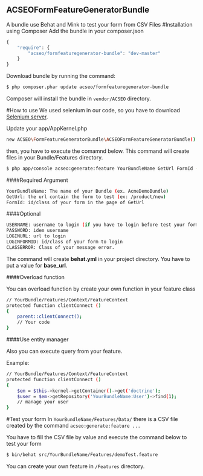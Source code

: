ACSEOFormFeatureGeneratorBundle
-------------------------------

A bundle use Behat and Mink to test your form from CSV Files
#Installation using Composer
Add the bundle in your composer.json
```js
{
    "require": {
        "acseo/formfeaturegenerator-bundle": "dev-master"
    }
}
```
Download bundle by running the command:
``` bash
$ php composer.phar update acseo/formfeaturegenerator-bundle
```
Composer will install the bundle in `vendor/ACSEO` directory.

#How to use
We used selenium in our code, so you have to download [Selenium server](http://docs.seleniumhq.org/download/).

Update your app/AppKernel.php

```bash
new ACSEO\FormFeatureGeneratorBundle\ACSEOFormFeatureGeneratorBundle()
```

then, you have to execute the comamnd below. This command will create files in your Bundle/Features directory.

``` bash
$ php app/console acseo:generate:feature YourBundleName GetUrl FormId --username=USERNAME --password=PASWORD --login-url=LOGINURL --login-form-id=LOGINFORMID --class-error=CLASSERROR 
```
####Required Argument
```bash
YourBundleName: The name of your Bundle (ex. AcmeDemoBundle)
GetUrl: the url contain the form to test (ex: /product/new)
FormId: id/class of your form in the page of GetUrl
```

####Optional
```bash
USERNAME: username to login (if you have to login before test your form)
PASSWORD: idem username
LOGINURL: url to login
LOGINFORMID: id/class of your form to login
CLASSERROR: Class of your message error.
```
The command will create **behat.yml** in your project directory. You have to put a value for **base_url**.

####Overload function

You can overload function by create your own function in your feature class

```bash
// YourBundle/Features/Context/FeatureContext
protected function clientConnect ()
{
    parent::clientConnect();
    // Your code
}
```
####Use entity manager

Also you can execute query from your feature.

Example:
```bash
// YourBundle/Features/Context/FeatureContext
protected function clientConnect ()
{
    $em = $this->kernel->getContainer()->get('doctrine');
    $user = $em->getRepository('YourBundleName:User')->find(1);
    // manage your user
}
```
#Test your form
In `YourBundleName/Features/Data/` there is a CSV file created by the command `acseo:generate:feature ...`

You have to fill the CSV file by value and execute the command below to test your form
``` bash
$ bin/behat src/YourBundleName/Features/demoTest.feature
```

You can create your own feature in `/Features` directory.
